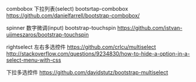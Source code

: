 combobox
	下拉列表(select)
	bootsrtap-combobox
	https://github.com/danielfarrell/bootstrap-combobox/

spinner
	数字微调(input)
	bootstrap-touchspin
	https://github.com/istvan-ujjmeszaros/bootstrap-touchspin

rightselect
    左右多选控件
    https://github.com/crlcu/multiselect
    http://stackoverflow.com/questions/9234830/how-to-hide-a-option-in-a-select-menu-with-css

下拉多选控件
    https://github.com/davidstutz/bootstrap-multiselect